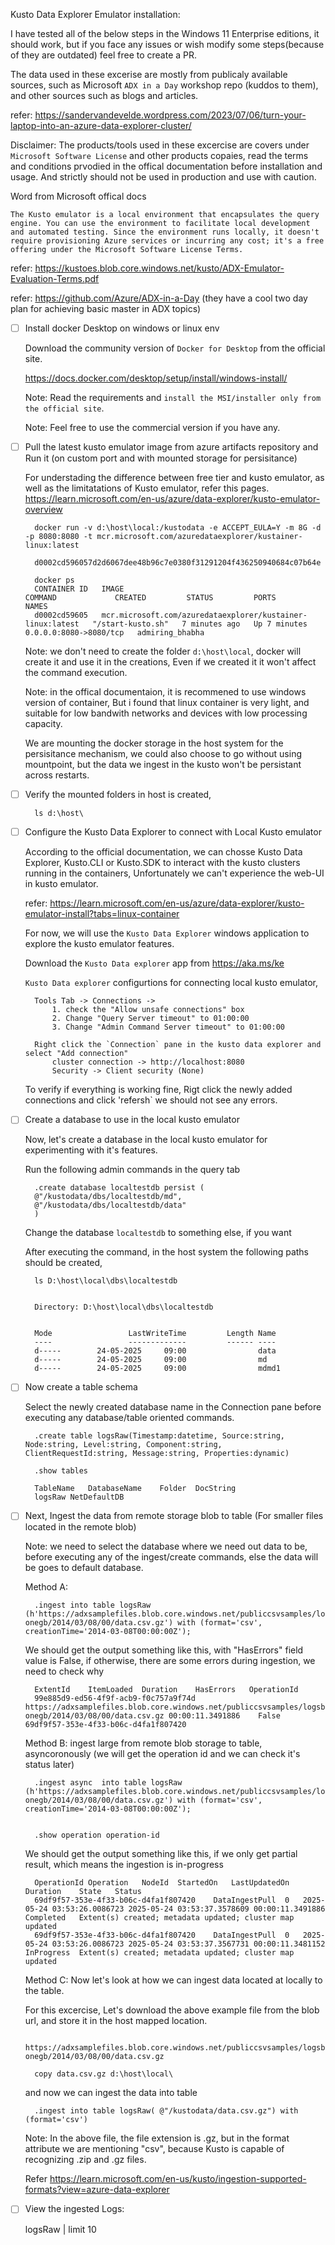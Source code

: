 Kusto Data Explorer Emulator installation:

I have tested all of the below steps in the Windows 11 Enterprise editions, it should work, but if you face any issues or wish modify some steps(because of they are outdated) feel free to create a PR.

The data used in these excerise are mostly from publicaly available sources, such as Microsoft `ADX in a Day` workshop repo (kuddos to them), and other sources such as blogs and articles.

refer: https://sandervandevelde.wordpress.com/2023/07/06/turn-your-laptop-into-an-azure-data-explorer-cluster/


Disclaimer: The products/tools used in these excercise are covers under  `Microsoft Software License` and other products copaies, read the terms and conditions prvodied in the offical documentation before installation and usage. And strictly should not be used in production and use with caution.

Word from Microsoft offical docs

    The Kusto emulator is a local environment that encapsulates the query engine. You can use the environment to facilitate local development and automated testing. Since the environment runs locally, it doesn't require provisioning Azure services or incurring any cost; it's a free offering under the Microsoft Software License Terms.

refer: https://kustoes.blob.core.windows.net/kusto/ADX-Emulator-Evaluation-Terms.pdf

refer: https://github.com/Azure/ADX-in-a-Day (they have a cool two day plan for achieving basic master in ADX topics)



- [ ] Install docker Desktop on windows or linux env

    Download the community version of `Docker for Desktop` from the official site. 
    
    https://docs.docker.com/desktop/setup/install/windows-install/


    Note: Read the requirements and `install the MSI/installer only from the official site`.

    Note: Feel free to use the commercial version if you have any. 

- [ ] Pull the latest kusto emulator image from azure artifacts repository and Run it (on custom port and with mounted storage for persisitance)

    For understading the difference between free tier and kusto emulator, as well as the limitatations of Kusto emulator, refer this pages. https://learn.microsoft.com/en-us/azure/data-explorer/kusto-emulator-overview


        docker run -v d:\host\local:/kustodata -e ACCEPT_EULA=Y -m 8G -d -p 8080:8080 -t mcr.microsoft.com/azuredataexplorer/kustainer-linux:latest
    
        d0002cd596057d2d6067dee48b96c7e0380f31291204f436250940684c07b64e
    
        docker ps
        CONTAINER ID   IMAGE                                                        COMMAND             CREATED         STATUS         PORTS                    NAMES
        d0002cd59605   mcr.microsoft.com/azuredataexplorer/kustainer-linux:latest   "/start-kusto.sh"   7 minutes ago   Up 7 minutes   0.0.0.0:8080->8080/tcp   admiring_bhabha
        
    Note: we don't need to create the folder `d:\host\local`, docker will create it and use it in the creations, Even if we created it it won't affect the command execution.

    Note: in the offical documentaion, it is recommened to use windows version of container, But i found that linux container is very light, and suitable for low bandwith networks and devices with low processing capacity.  

    We are mounting the docker storage in the host system for the persisitance mechanism, we could also choose to go without using mountpoint, but the data we ingest in the kusto won't be persistant across restarts. 

- [ ] Verify the mounted folders in host is created, 
        
        ls d:\host\

- [ ] Configure the Kusto Data Explorer to connect with Local Kusto emulator

    According to the official documentation, we can chosse Kusto Data Explorer, Kusto.CLI or Kusto.SDK to interact with the kusto clusters running in the containers, Unfortunately we can't experience the web-UI in kusto emulator. 

    refer: https://learn.microsoft.com/en-us/azure/data-explorer/kusto-emulator-install?tabs=linux-container


    For now, we will use the `Kusto Data Explorer` windows application to explore the kusto emulator features.  
    
    Download the `Kusto Data explorer` app from  https://aka.ms/ke

    `Kusto Data explorer` configurtions for connecting local kusto emulator,

        Tools Tab -> Connections -> 
            1. check the "Allow unsafe connections" box
            2. Change "Query Server timeout" to 01:00:00
            3. Change "Admin Command Server timeout" to 01:00:00

        Right click the `Connection` pane in the kusto data explorer and select "Add connection"
            cluster connection -> http://localhost:8080
            Security -> Client security (None)


    To verify if everything is working fine, Rigt click the newly added connections and click 'refersh` we should not see any errors.

- [ ] Create a database to use in the local kusto emulator

    Now, let's create a database in the local kusto emulator for experimenting with it's features. 

    Run the following admin commands in the query tab

        .create database localtestdb persist (
        @"/kustodata/dbs/localtestdb/md",
        @"/kustodata/dbs/localtestdb/data"
        )

    Change the database `localtestdb` to something else, if you want

    After executing the command, in the host system the following paths should be created, 

        ls D:\host\local\dbs\localtestdb


        Directory: D:\host\local\dbs\localtestdb


        Mode                 LastWriteTime         Length Name
        ----                 -------------         ------ ----
        d-----        24-05-2025     09:00                data
        d-----        24-05-2025     09:00                md
        d-----        24-05-2025     09:00                mdmd1

- [ ] Now create a table schema

    Select the newly created database name in the Connection pane before executing any database/table oriented commands. 

        .create table logsRaw(Timestamp:datetime, Source:string, Node:string, Level:string, Component:string, ClientRequestId:string, Message:string, Properties:dynamic)

        .show tables

        TableName	DatabaseName	Folder	DocString
        logsRaw	NetDefaultDB		

- [ ] Next, Ingest the data from remote storage blob to table (For smaller files located in the remote blob)

    Note: we need to select the database where we need out data to be, before executing any of the ingest/create commands, else the data will be goes to default database. 

    Method A: 

        .ingest into table logsRaw (h'https://adxsamplefiles.blob.core.windows.net/publiccsvsamples/logsbenchmark-onegb/2014/03/08/00/data.csv.gz') with (format='csv', creationTime='2014-03-08T00:00:00Z');

    We should get the output something like this, with "HasErrors" field value is False, if otherwise, there are some errors during ingestion, we need to check why 

        ExtentId	ItemLoaded	Duration	HasErrors	OperationId
        99e885d9-ed56-4f9f-acb9-f0c757a9f74d	https://adxsamplefiles.blob.core.windows.net/publiccsvsamples/logsbenchmark-onegb/2014/03/08/00/data.csv.gz	00:00:11.3491886	False	69df9f57-353e-4f33-b06c-d4fa1f807420

    Method B: ingest large from remote blob storage to table, asyncoronously (we will get the operation id and we can check it's status later)

        .ingest async  into table logsRaw (h'https://adxsamplefiles.blob.core.windows.net/publiccsvsamples/logsbenchmark-onegb/2014/03/08/00/data.csv.gz') with (format='csv', creationTime='2014-03-08T00:00:00Z');
    
    
        .show operation operation-id

    We should get the output something like this, if we only get partial result, which means the ingestion is in-progress

        OperationId	Operation	NodeId	StartedOn	LastUpdatedOn	Duration	State	Status
        69df9f57-353e-4f33-b06c-d4fa1f807420	DataIngestPull	0	2025-05-24 03:53:26.0086723	2025-05-24 03:53:37.3578609	00:00:11.3491886	Completed	Extent(s) created; metadata updated; cluster map updated
        69df9f57-353e-4f33-b06c-d4fa1f807420	DataIngestPull	0	2025-05-24 03:53:26.0086723	2025-05-24 03:53:37.3567731	00:00:11.3481152	InProgress	Extent(s) created; metadata updated; cluster map updated

    Method C: Now let's look at how we can ingest data located at locally to the table. 

    For this excercise, Let's download the above example file from the blob url, and store it in the host mapped location.
    
        https://adxsamplefiles.blob.core.windows.net/publiccsvsamples/logsbenchmark-onegb/2014/03/08/00/data.csv.gz

        copy data.csv.gz d:\host\local\

    and now we can ingest the data into table

        .ingest into table logsRaw( @"/kustodata/data.csv.gz") with (format='csv')

    Note: In the above file, the file extension is .gz, but in the format attribute we are mentioning "csv", because Kusto is capable of recognizing .zip and .gz files. 

    Refer https://learn.microsoft.com/en-us/kusto/ingestion-supported-formats?view=azure-data-explorer

- [ ] View the ingested Logs:
    
    logsRaw
    | limit 10


